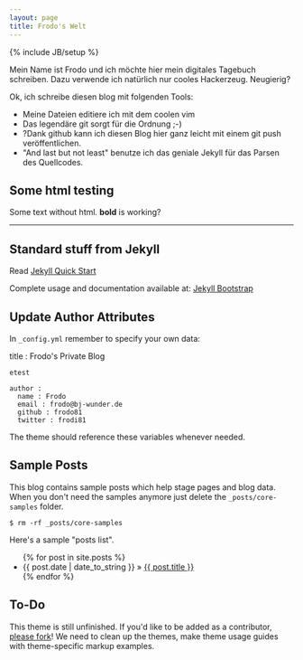 ```yaml
---
layout: page
title: Frodo's Welt
---
```

{% include JB/setup %}

Mein Name ist Frodo und ich möchte hier mein digitales Tagebuch schreiben.
Dazu verwende ich natürlich nur cooles Hackerzeug. Neugierig?

Ok, ich schreibe diesen blog mit folgenden Tools: 
- Meine Dateien editiere ich mit dem coolen vim
- Das legendäre git sorgt für die Ordnung ;-)
- ?Dank github kann ich diesen Blog hier ganz leicht mit einem git push
  veröffentlichen.
- "And last but not least" benutze ich das geniale Jekyll für das Parsen des
  Quellcodes.


## Some html testing
Some text without html. <b>bold</b> is working?

---
## Standard stuff from Jekyll
Read [Jekyll Quick Start](http://jekyllbootstrap.com/usage/jekyll-quick-start.html)

Complete usage and documentation available at: [Jekyll Bootstrap](http://jekyllbootstrap.com)

## Update Author Attributes

In `_config.yml` remember to specify your own data:
    
title : Frodo's Private Blog

	etest
	    
    author :
      name : Frodo
      email : frodo@bj-wunder.de
      github : frodo81
      twitter : frodi81

The theme should reference these variables whenever needed.
    
## Sample Posts

This blog contains sample posts which help stage pages and blog data.
When you don't need the samples anymore just delete the `_posts/core-samples` folder.

    $ rm -rf _posts/core-samples

Here's a sample "posts list".

<ul class="posts">
  {% for post in site.posts %}
    <li><span>{{ post.date | date_to_string }}</span> &raquo; <a href="{{ BASE_PATH }}{{ post.url }}">{{ post.title }}</a></li>
  {% endfor %}
</ul>

## To-Do

This theme is still unfinished. If you'd like to be added as a contributor, [please fork](http://github.com/plusjade/jekyll-bootstrap)!
We need to clean up the themes, make theme usage guides with theme-specific markup examples.


